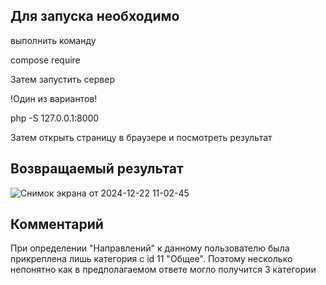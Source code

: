 
## Для запуска необходимо 

выполнить команду 

compose require

Затем запустить сервер

!Один из вариантов!

php -S 127.0.0.1:8000

Затем открыть страницу в браузере и посмотреть результат


## Возвращаемый результат

![Снимок экрана от 2024-12-22 11-02-45](https://github.com/user-attachments/assets/88f0101b-787d-4144-add0-e5984790eea0)

## Комментарий

При определении "Направлений" к данному пользователю была прикреплена лишь категория с id 11 "Общее". Поэтому несколько непонятно как в предполагаемом ответе могло получится 3 категории
